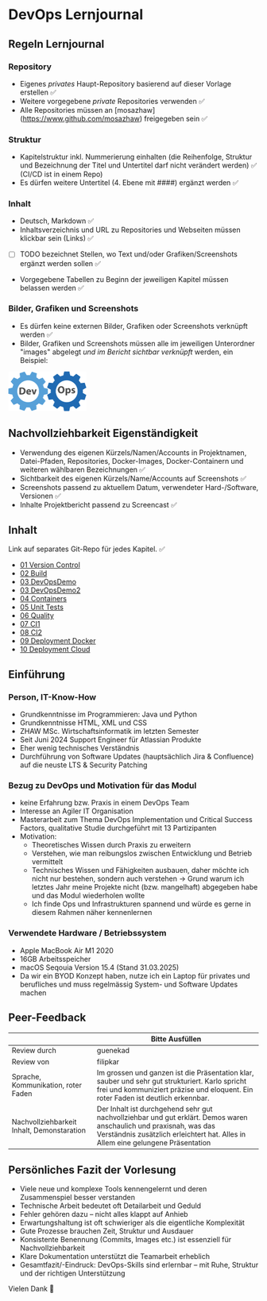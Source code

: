 # DevOps Lernjournal

## Regeln Lernjournal

### Repository
* Eigenes *privates* Haupt-Repository basierend auf dieser Vorlage erstellen ✅
* Weitere vorgegebene *private* Repositories verwenden ✅
* Alle Repositories müssen an [mosazhaw] (https://www.github.com/mosazhaw) freigegeben sein ✅ 

### Struktur
* Kapitelstruktur inkl. Nummerierung einhalten (die Reihenfolge, Struktur und Bezeichnung der Titel und Untertitel darf nicht verändert werden) ✅ (CI/CD ist in einem Repo)
* Es dürfen weitere Untertitel (4. Ebene mit ####) ergänzt werden ✅

### Inhalt
* Deutsch, Markdown ✅
* Inhaltsverzeichnis und URL zu Repositories und Webseiten müssen klickbar sein (Links) ✅
* [ ] TODO bezeichnet Stellen, wo Text und/oder Grafiken/Screenshots ergänzt werden sollen ✅
* Vorgegebene Tabellen zu Beginn der jeweiligen Kapitel müssen belassen werden ✅

### Bilder, Grafiken und Screenshots
* Es dürfen keine externen Bilder, Grafiken oder Screenshots verknüpft werden ✅
* Bilder, Grafiken und Screenshots müssen alle im jeweiligen Unterordner "images" abgelegt *und im Bericht sichtbar verknüpft* werden, ein Beispiel:

<img src="images/devops.png" alt="DevOpsLogo" width="157" height="80">

## Nachvollziehbarkeit Eigenständigkeit

* Verwendung des eigenen Kürzels/Namen/Accounts in Projektnamen, Datei-Pfaden, Repositories, Docker-Images, Docker-Containern und weiteren wählbaren Bezeichnungen ✅
* Sichtbarkeit des eigenen Kürzels/Name/Accounts auf Screenshots ✅
* Screenshots passend zu aktuellem Datum, verwendeter Hard-/Software, Versionen ✅
* Inhalte Projektbericht passend zu Screencast ✅

## Inhalt

Link auf separates Git-Repo für jedes Kapitel. ✅

- [01 Version Control](https://github.com/kadi1996/DevOps-01-Version-Control)
- [02 Build](https://github.com/kadi1996/DevOps-02-Build)
- [03 DevOpsDemo](https://github.com/kadi1996/DevOps-03-DevOpsDemo)
- [03 DevOpsDemo2](https://github.com/kadi1996/DevOps-03-DevOpsDemo2)
- [04 Containers](https://github.com/kadi1996/DevOps-04-Containers)
- [05 Unit Tests](https://github.com/kadi1996/DevOps-05-Unit-Tests)
- [06 Quality](https://github.com/kadi1996/DevOps-06-Quality)
- [07 CI1](https://github.com/kadi1996/DevOps-07-CI1-DevOps-08-CI2)
- [08 CI2](https://github.com/kadi1996/DevOps-07-CI1-DevOps-08-CI2?tab=readme-ov-file#lernjournal-cicd-part-2)
- [09 Deployment Docker](https://github.com/kadi1996/DevOps-09-Deployment-Docker)
- [10 Deployment Cloud](https://github.com/kadi1996/DevOps-10-Deployment-Cloud)

## Einführung

### Person, IT-Know-How

- Grundkenntnisse im Programmieren: Java und Python
- Grundkenntnisse HTML, XML und CSS 
- ZHAW MSc. Wirtschaftsinformatik im letzten Semester
- Seit Juni 2024 Support Engineer für Atlassian Produkte
- Eher wenig technisches Verständnis
- Durchführung von Software Updates (hauptsächlich Jira & Confluence) auf die neuste LTS & Security Patching

  

### Bezug zu DevOps und Motivation für das Modul

- keine Erfahrung bzw. Praxis in einem DevOps Team
- Interesse an Agiler IT Organisation
- Masterarbeit zum Thema DevOps Implementation und Critical Success Factors, qualitative Studie durchgeführt mit 13 Partizipanten
- Motivation:
  - Theoretisches Wissen durch Praxis zu erweitern
  - Verstehen, wie man reibungslos zwischen Entwicklung und Betrieb vermittelt
  - Technisches Wissen und Fähigkeiten ausbauen, daher möchte ich nicht nur bestehen, sondern auch verstehen 
      -> Grund warum ich letztes Jahr meine Projekte nicht (bzw. mangelhaft) abgegeben habe und das Modul wiederholen wollte
  - Ich finde Ops und Infrastrukturen spannend und würde es gerne in diesem Rahmen näher kennenlernen
 
    
### Verwendete Hardware / Betriebssystem

- Apple MacBook Air M1 2020
- 16GB Arbeitsspeicher
- macOS Seqouia Version 15.4 (Stand 31.03.2025)
- Da wir ein BYOD Konzept haben, nutze ich ein Laptop für privates und berufliches und muss regelmässig System- und Software Updates machen   



## Peer-Feedback
| | Bitte Ausfüllen |
| ------- | ------- |
| Review durch | guenekad |
| Review von | filipkar |
| Sprache, Kommunikation, roter Faden | Im grossen und ganzen ist die Präsentation klar, sauber und sehr gut strukturiert. Karlo spricht frei und kommuniziert präzise und eloquent. Ein roter Faden ist deutlich erkennbar. |
| Nachvollziehbarkeit Inhalt, Demonstaration | Der Inhalt ist durchgehend sehr gut nachvollziehbar und gut erklärt. Demos waren anschaulich und praxisnah, was das Verständnis zusätzlich erleichtert hat. Alles in Allem eine gelungene Präsentation |

## Persönliches Fazit der Vorlesung

- Viele neue und komplexe Tools kennengelernt und deren Zusammenspiel besser verstanden
- Technische Arbeit bedeutet oft Detailarbeit und Geduld
- Fehler gehören dazu – nicht alles klappt auf Anhieb
- Erwartungshaltung ist oft schwieriger als die eigentliche Komplexität
- Gute Prozesse brauchen Zeit, Struktur und Ausdauer
- Konsistente Benennung (Commits, Images etc.) ist essenziell für Nachvollziehbarkeit
- Klare Dokumentation unterstützt die Teamarbeit erheblich
- Gesamtfazit/-Eindruck: DevOps-Skills sind erlernbar – mit Ruhe, Struktur und der richtigen Unterstützung

Vielen Dank 🙏

